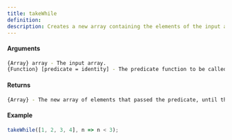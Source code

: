 ```yaml
---
title: takeWhile
definition: 
description: Creates a new array containing the elements of the input array, up until the predicate returns false.
---
```



#### Arguments


```bash
{Array} array - The input array.
{Function} [predicate = identity] - The predicate function to be called on each element.
```


#### Returns


```bash
{Array} - The new array of elements that passed the predicate, until the first that returned false.
```


#### Example


```ts
takeWhile([1, 2, 3, 4], n => n < 3);
```